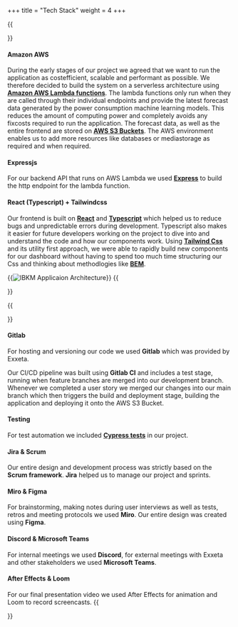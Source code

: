 +++
title = "Tech Stack"
weight = 4
+++

{{<section title="Tech Stack">}}

#### Amazon AWS
During the early stages of our project we agreed that we want to run the application as costefficient, scalable and performant as possible. We therefore decided to build the system on a serverless architecture
using **[Amazon AWS Lambda functions](https://aws.amazon.com/de/lambda/)**. The lambda functions only run when they are called through their individual endpoints and provide the latest forecast data generated by the power consumption machine learning models.
This reduces the amount of computing power and completely avoids any fixcosts required to run the application.
The forecast data, as well as the entire frontend are stored on **[AWS S3 Buckets](https://aws.amazon.com/de/s3/)**.
The AWS environment enables us to add more resources like databases or mediastorage as required and when required.

#### Expressjs
For our backend API that runs on AWS Lambda we used **[Express](https://expressjs.com/de/)** to build the http endpoint for the lambda function.

#### React (Typescript) + Tailwindcss
Our frontend is built on **[React](https://reactjs.org/)** and **[Typescript](https://www.typescriptlang.org/)** which helped us to reduce bugs and unpredictable errors during development.
Typescript also makes it easier for future developers working on the project to dive into and understand the code and how our components work.
Using **[Tailwind Css](https://tailwindcss.com/)** and its utility first approach, we were able to rapidly build new components for our dashboard without having to spend too much time structuring our Css and thinking about methodlogies like **[BEM](http://getbem.com/introduction/)**.


{{<image src="Architektur-Grafik.png" alt="IBKM Applicaion Architecture" caption="Application Architecture">}}
{{</section>}}

{{<section title="Other Tools">}}

#### Gitlab
For hosting and versioning our code we used **Gitlab** which was provided by Exxeta.

Our CI/CD pipeline was built using **Gitlab CI** and includes a test stage, running when feature branches are merged into our development branch.
Whenever we completed a user story we merged our changes into our main branch which then triggers the build and deployment stage, building the application and deploying it onto the AWS S3 Bucket.

#### Testing
For test automation we included **[Cypress tests](https://www.cypress.io/)** in our project.

#### Jira & Scrum
Our entire design and development process was strictly based on the **Scrum framework**. **Jira** helped us to manage our project and sprints.

#### Miro & Figma
For brainstorming, making notes during user interviews as well as tests, retros and meeting protocols we used **Miro**.
Our entire design was created using **Figma**.

#### Discord & Microsoft Teams
For internal meetings we used **Discord**, for external meetings with Exxeta and other stakeholders we used **Microsoft Teams**.

#### After Effects & Loom
For our final presentation video we used After Effects for animation and Loom to record screencasts.
{{</section>}}

